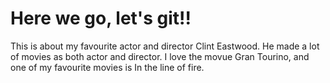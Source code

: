 # Here we go, let's git!!

This is about my favourite actor and director Clint Eastwood. He made a lot of movies as both actor and
director. I love the movue Gran Tourino, and one of my favourite movies is In the line of fire.
